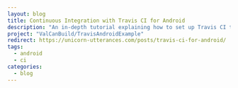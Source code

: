```yaml
---
layout: blog
title: Continuous Integration with Travis CI for Android
description: "An in-depth tutorial explaining how to set up Travis CI to deploy signed builds to Google Play. Among other things."
project: "ValCanBuild/TravisAndroidExample"
redirect: https://unicorn-utterances.com/posts/travis-ci-for-android/
tags:
  - android
  - ci
categories:
  - blog
---
```

